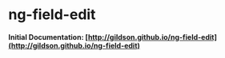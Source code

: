 ng-field-edit
=============

#### Initial Documentation: [http://gildson.github.io/ng-field-edit](http://gildson.github.io/ng-field-edit)
